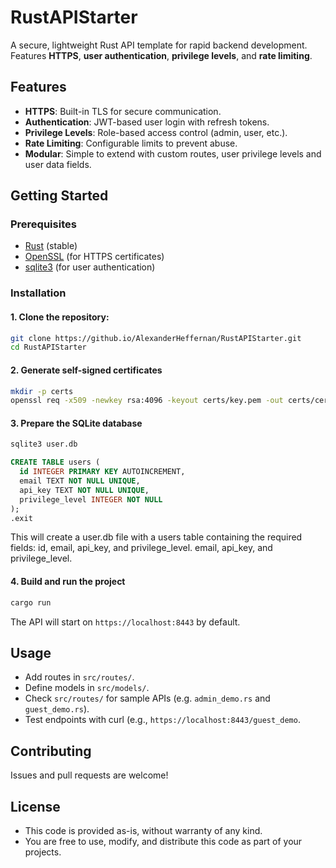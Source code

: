 # RustAPIStarter
A secure, lightweight Rust API template for rapid backend development. Features **HTTPS**, **user authentication**, **privilege levels**, and **rate limiting**.

## Features
- **HTTPS**: Built-in TLS for secure communication.
- **Authentication**: JWT-based user login with refresh tokens.
- **Privilege Levels**: Role-based access control (admin, user, etc.).
- **Rate Limiting**: Configurable limits to prevent abuse.
- **Modular**: Simple to extend with custom routes, user privilege levels and user data fields.

## Getting Started
### Prerequisites
- [Rust](https://www.rust-lang.org/tools/install) (stable)
- [OpenSSL](https://www.openssl.org/) (for HTTPS certificates)
- [sqlite3](https://sqlite.org/download.html) (for user authentication)

### Installation
#### 1. Clone the repository:
```bash
git clone https://github.io/AlexanderHeffernan/RustAPIStarter.git
cd RustAPIStarter
```
#### 2. Generate self-signed certificates
```bash
mkdir -p certs
openssl req -x509 -newkey rsa:4096 -keyout certs/key.pem -out certs/cert.pem
```
#### 3. Prepare the SQLite database
```bash
sqlite3 user.db
```
```sql
CREATE TABLE users (
  id INTEGER PRIMARY KEY AUTOINCREMENT,
  email TEXT NOT NULL UNIQUE,
  api_key TEXT NOT NULL UNIQUE,
  privilege_level INTEGER NOT NULL
);
.exit
```
This will create a user.db file with a users table containing the required fields: id, email, api_key, and privilege_level.
email, api_key, and privilege_level.
#### 4. Build and run the project
```bash
cargo run
```
The API will start on `https://localhost:8443` by default.

## Usage
- Add routes in `src/routes/`.
- Define models in `src/models/`.
- Check `src/routes/` for sample APIs (e.g. `admin_demo.rs` and `guest_demo.rs`).
- Test endpoints with curl (e.g., `https://localhost:8443/guest_demo`.

## Contributing
Issues and pull requests are welcome!

## License
- This code is provided as-is, without warranty of any kind.
- You are free to use, modify, and distribute this code as part of your projects.

